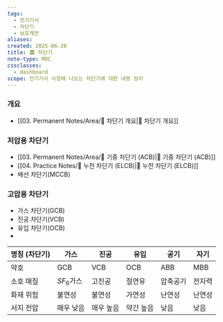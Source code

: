 ```yaml
---
tags:
  - 전기기사
  - 차단기
  - 보호계전
aliases: 
created: 2025-06-20
title: 🏛️ 차단기
note-type: MOC
cssclasses:
  - dashboard
scope: 전기기사 시험에 나오는 차단기에 대한 내용 정리
---
```


### 개요
- [[03. Permanent Notes/Area/📝 차단기 개요|📝 차단기 개요]]

### 저압용 차단기

- [[03. Permanent Notes/Area/📝 기중 차단기 (ACB)|📝 기중 차단기 (ACB)]]
- [[04. Practice Notes/📝 누전 차단기 (ELCB)|📝 누전 차단기 (ELCB)]]
- 배선 차단기(MCCB)

### 고압용 차단기

- 가스 차단기(GCB)
- 진공 차단기(VCB)
- 유입 차단기(OCB)
- 

| 명칭 (차단기) | 가스         | 진공    | 유입    | 공기   | 자기  |
| -------- | ---------- | ----- | ----- | ---- | --- |
| 약호       | GCB        | VCB   | OCB   | ABB  | MBB |
| 소호 매질    | $SF_{6}$가스 | 고진공   | 절연유   | 압축공기 | 전자력 |
| 화재 위험    | 불연성        | 불연성   | 가연성   | 난연성  | 난연성 |
| 서지 전압    | 매우 낮음      | 매우 높음 | 약간 높음 | 낮음   | 낮음  |
